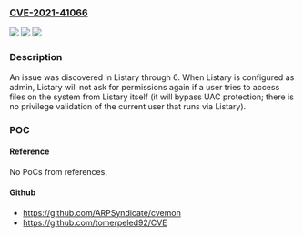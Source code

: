 ### [CVE-2021-41066](https://cve.mitre.org/cgi-bin/cvename.cgi?name=CVE-2021-41066)
![](https://img.shields.io/static/v1?label=Product&message=n%2Fa&color=blue)
![](https://img.shields.io/static/v1?label=Version&message=n%2Fa&color=blue)
![](https://img.shields.io/static/v1?label=Vulnerability&message=n%2Fa&color=brighgreen)

### Description

An issue was discovered in Listary through 6. When Listary is configured as admin, Listary will not ask for permissions again if a user tries to access files on the system from Listary itself (it will bypass UAC protection; there is no privilege validation of the current user that runs via Listary).

### POC

#### Reference
No PoCs from references.

#### Github
- https://github.com/ARPSyndicate/cvemon
- https://github.com/tomerpeled92/CVE

